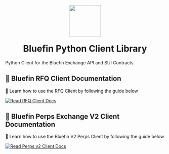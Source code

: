 <div align="center">
  <img height="100x" src="https://bluefin.io/images/bluefin-logo.svg" />

  <h1 style="margin-top:20px;">Bluefin Python Client Library</h1>

</div>

Python Client for the Bluefin Exchange API and SUI Contracts.

## 📘 Bluefin RFQ Client Documentation
🔹 Learn how to use the RFQ Client by following the guide below

[![Read RFQ Client Docs](https://img.shields.io/badge/Read%20Docs-bluefin%20RFQ%20Client-blue?style=for-the-badge)](https://github.com/fireflyprotocol/bluefin-v2-client-python/docs/README.rfq.md)

## 📘 Bluefin Perps Exchange V2 Client Documentation
🔹 Learn how to use the Bluefin V2 Perps Client by following the guide below 

[![Read Perps v2 Client Docs](https://img.shields.io/badge/Read%20Docs-bluefin%20perps%20(v2)%20Client-blue?style=for-the-badge)](https://github.com/fireflyprotocol/bluefin-v2-client-python/docs/README.perps.md)
​

